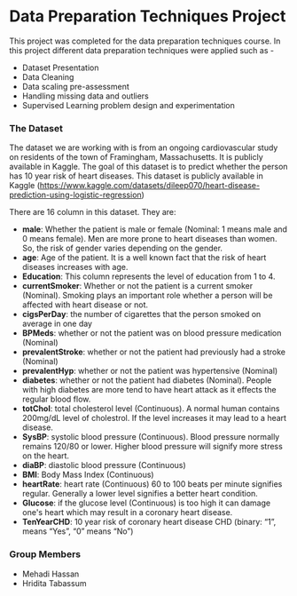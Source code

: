 # Data Preparation Techniques Project

This project was completed for the data preparation techniques course. In this project different data preparation techniques were applied such as -

- Dataset Presentation
- Data Cleaning
- Data scaling pre-assessment
- Handling missing data and outliers
- Supervised Learning problem design and experimentation

### The Dataset

The dataset we are working with is from an ongoing cardiovascular study on residents of the town of Framingham, Massachusetts. It is publicly available in Kaggle. The goal of this dataset is to predict whether the person has 10 year risk of heart diseases. This dataset is publicly available in Kaggle (https://www.kaggle.com/datasets/dileep070/heart-disease-prediction-using-logistic-regression)

There are 16 column in this dataset. They are:

- **male**: Whether the patient is male or female (Nominal: 1 means male and 0 means female). Men are more prone to heart diseases than women. So, the risk of gender varies depending on the gender.
- **age**: Age of the patient. It is a well known fact that the risk of heart diseases increases with age.
- **Education**: This column represents the level of education from 1 to 4.
- **currentSmoker**: Whether or not the patient is a current smoker (Nominal). Smoking plays an important role whether a person will be affected with heart disease or not.
- **cigsPerDay**: the number of cigarettes that the person smoked on average in one day
- **BPMeds**: whether or not the patient was on blood pressure medication (Nominal)
- **prevalentStroke**: whether or not the patient had previously had a stroke (Nominal)
- **prevalentHyp**: whether or not the patient was hypertensive (Nominal)
- **diabetes**: whether or not the patient had diabetes (Nominal). People with high diabetes are more tend to have heart attack as it effects the regular blood flow.
- **totChol**: total cholesterol level (Continuous). A normal human contains 200mg/dL level of cholestrol. If the level increases it may lead to a heart disease.
- **SysBP**: systolic blood pressure (Continuous). Blood pressure normally remains 120/80 or lower. Higher blood pressure will signify more stress on the heart.
- **diaBP**: diastolic blood pressure (Continuous)
- **BMI**: Body Mass Index (Continuous)
- **heartRate**: heart rate (Continuous) 60 to 100 beats per minute signifies regular. Generally a lower level signifies a better heart condition.
- **Glucose**: if the glucose level (Continuous) is too high it can damage one's heart which may result in a coronary heart disease.
- **TenYearCHD**: 10 year risk of coronary heart disease CHD (binary: “1”, means “Yes”, “0” means “No”)

### Group Members

- Mehadi Hassan
- Hridita Tabassum

